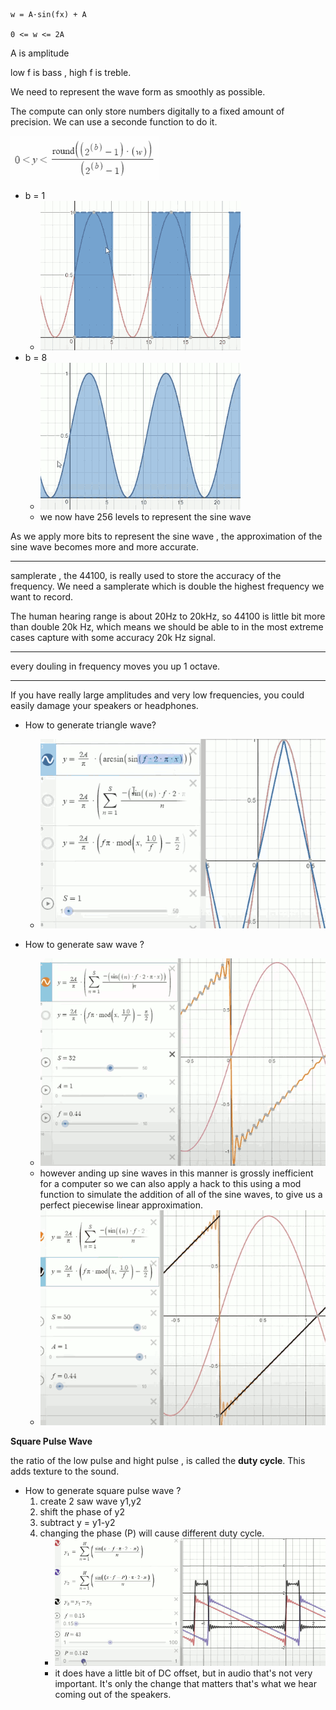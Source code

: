 

```
w = A·sin(fx) + A 

0 <= w <= 2A
```

A is amplitude

low f is bass ,   high f is treble.


We need to represent the wave form as smoothly as possible.

The compute can only store numbers digitally to a fixed amount of precision. We can use a seconde function to do it.

![](imgs/sound_approximate_wave.png)


- b = 1
    - ![](imgs/sound_b_1.png)
- b = 8
    - ![](imgs/sound_b_8.png)
    - we now have 256 levels to represent the sine wave

As we apply more bits to represent the sine wave , the approximation of the sine wave becomes more and more accurate.

----

samplerate , the 44100, is really used to store the accuracy of the frequency.  We need a samplerate which is double the highest frequency we want to record. 

The human hearing range is about 20Hz to 20kHz,  so 44100 is little bit more than double 20k Hz, which means we should be able to in the most extreme cases capture with some accuracy 20k Hz signal. 

---

every douling in frequency moves you up 1 octave.

---

If you have really large amplitudes and very low frequencies, you could easily damage your speakers or headphones. 


- How to generate triangle wave?
    - ![](imgs/sound_triangle_wave.png)

- How to generate saw wave ?
    - ![](imgs/sound_saw_wave.png)
    - however anding up sine waves in this manner is grossly inefficient for a computer so we can also apply a hack to this using a mod function to simulate the addition of all of the sine waves, to give us a perfect piecewise linear approximation. 
    - ![](imgs/sound_saw_wave2.png)


**Square Pulse Wave**

the ratio of the low pulse and hight pulse , is called the **duty cycle**.  This adds texture to the sound.

- How to generate square pulse wave ?
    1. create 2 saw wave y1,y2
    2. shift the phase of y2
    3. subtract  y = y1-y2
    4. changing the phase (P) will cause different duty cycle.
        - ![](imgs/sound_square_pulse_wave.png)
        - it does have a little bit of DC offset, but in audio that's not very important. It's only the change that matters that's what we hear coming out of the speakers. 



